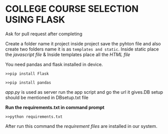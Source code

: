 # **COLLEGE COURSE SELECTION USING FLASK**
Ask for pull request after completing

Create a folder name it project inside project save the pyhton file and also create two folders name it is as `templates and static`.
Inside static place the *javascript file* & Inside templates place all the *HTML file*

You need pandas and flask installed in device.

`>>pip install Flask`

`>>pip install pandas`

*app.py* is used as server run the app script and go the url it gives.DB setup should be mentioned in DBsetup.txt file

**Run the requirements.txt in command prompt**

`>>python requirements.txt`

After run this command the *requirement files* are installed in our system.
